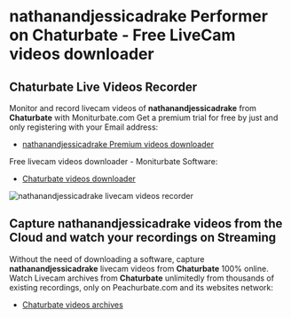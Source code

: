 # nathanandjessicadrake Performer on Chaturbate - Free LiveCam videos downloader

## Chaturbate Live Videos Recorder

Monitor and record livecam videos of **nathanandjessicadrake** from **Chaturbate** with Moniturbate.com
Get a premium trial for free by just and only registering with your Email address:
* [nathanandjessicadrake Premium videos downloader](https://moniturbate.com/request-demo-licence-key.html)

Free livecam videos downloader - Moniturbate Software:
* [Chaturbate videos downloader](https://moniturbate.com/moniturbate-download-software.html)

![nathanandjessicadrake livecam videos recorder](https://peachurnet.com/templates/moniturbate-software.png)


## Capture nathanandjessicadrake videos from the Cloud and watch your recordings on Streaming

Without the need of downloading a software, capture **nathanandjessicadrake** livecam videos from **Chaturbate** 100% online.
Watch Livecam archives from **Chaturbate** unlimitedly from thousands of existing recordings, only on Peachurbate.com and its websites network:
* [Chaturbate videos archives](https://peachurnet.com/)